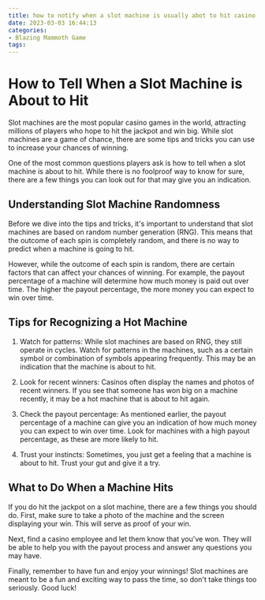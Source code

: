 ```yaml
---
title: how to notify when a slot machine is usually abot to hit casino game
date: 2023-03-03 16:44:13
categories:
- Blazing Mammoth Game
tags:
---
```

# How to Tell When a Slot Machine is About to Hit

Slot machines are the most popular casino games in the world, attracting millions of players who hope to hit the jackpot and win big. While slot machines are a game of chance, there are some tips and tricks you can use to increase your chances of winning.

One of the most common questions players ask is how to tell when a slot machine is about to hit. While there is no foolproof way to know for sure, there are a few things you can look out for that may give you an indication.

## Understanding Slot Machine Randomness

Before we dive into the tips and tricks, it's important to understand that slot machines are based on random number generation (RNG). This means that the outcome of each spin is completely random, and there is no way to predict when a machine is going to hit.

However, while the outcome of each spin is random, there are certain factors that can affect your chances of winning. For example, the payout percentage of a machine will determine how much money is paid out over time. The higher the payout percentage, the more money you can expect to win over time.

## Tips for Recognizing a Hot Machine

1. Watch for patterns: While slot machines are based on RNG, they still operate in cycles. Watch for patterns in the machines, such as a certain symbol or combination of symbols appearing frequently. This may be an indication that the machine is about to hit.

2. Look for recent winners: Casinos often display the names and photos of recent winners. If you see that someone has won big on a machine recently, it may be a hot machine that is about to hit again.

3. Check the payout percentage: As mentioned earlier, the payout percentage of a machine can give you an indication of how much money you can expect to win over time. Look for machines with a high payout percentage, as these are more likely to hit.

4. Trust your instincts: Sometimes, you just get a feeling that a machine is about to hit. Trust your gut and give it a try.

## What to Do When a Machine Hits

If you do hit the jackpot on a slot machine, there are a few things you should do. First, make sure to take a photo of the machine and the screen displaying your win. This will serve as proof of your win.

Next, find a casino employee and let them know that you've won. They will be able to help you with the payout process and answer any questions you may have.

Finally, remember to have fun and enjoy your winnings! Slot machines are meant to be a fun and exciting way to pass the time, so don't take things too seriously. Good luck!
